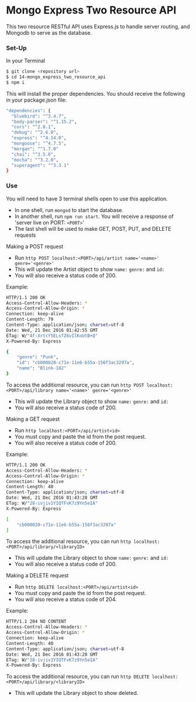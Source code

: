# Mongo Express Two Resource API

This two resource RESTful API uses Express.js to handle server routing, and Mongodb to serve as the database.

### Set-Up

In your Terminal

```sh
$ git clone <repository url>
$ cd 14-mongo_express_two_resource_api
$ npm i
```
This will install the proper dependencies. You should receive the following in your package.json file:

```sh
"dependencies": {
  "bluebird": "^3.4.7",
  "body-parser": "^1.15.2",
  "cors": "^2.8.1",
  "debug": "^2.6.0",
  "express": "^4.14.0",
  "mongoose": "^4.7.5",
  "morgan": "^1.7.0"
  "chai": "^3.5.0",
  "mocha": "^3.2.0",
  "superagent": "^3.3.1"
}
```

### Use

You will need to have 3 terminal shells open to use this application.

* In one shell, run `mongod` to start the database.
* In another shell, run `npm run start`. You will receive a response of 'server live on PORT: `<PORT>`'
* The last shell will be used to make GET, POST, PUT, and DELETE requests


Making a POST request
* Run `http POST localhost:<PORT>/api/artist name='<name>' genre='<genre>'`
* This will update the Artist object to show `name:` `genre:` and `id:`
* You will also receive a status code of 200.

Example:
```sh
HTTP/1.1 200 OK
Access-Control-Allow-Headers: *
Access-Control-Allow-Origin: *
Connection: keep-alive
Content-Length: 79
Content-Type: application/json; charset=utf-8
Date: Wed, 21 Dec 2016 01:42:55 GMT
ETag: W/"4f-XrtcY5ELsfZ6vIlKoUtB+Q"
X-Powered-By: Express

{
    "genre": "Punk",
    "id": "cb000020-c71e-11e6-b55a-156f3ac3297a",
    "name": "Blink-182"
}
```
To access the additional resource, you can run `http POST localhost:<PORT>/api/library name='<name>' genre='<genre>'`
* This will update the Library object to show `name:` `genre:` and `id:`
* You will also receive a status code of 200.

Making a GET request
* Run `http localhost:<PORT>/api/artist<id>`
* You must copy and paste the id from the post request.
* You will also receive a status code of 200.

Example:
```sh
HTTP/1.1 200 OK
Access-Control-Allow-Headers: *
Access-Control-Allow-Origin: *
Connection: keep-alive
Content-Length: 40
Content-Type: application/json; charset=utf-8
Date: Wed, 21 Dec 2016 01:43:28 GMT
ETag: W/"28-ivjiv1YIQTFvK7z9Yn5eIA"
X-Powered-By: Express

[
    "cb000020-c71e-11e6-b55a-156f3ac3297a"
]
```
To access the additional resource, you can run `http localhost:<PORT>/api/library/<libraryID>`
* This will update the Library object to show `name:` `genre:` and `id:`
* You will also receive a status code of 200.

Making a DELETE request
* Run `http DELETE localhost:<PORT>/api/artist<id>`
* You must copy and paste the id from the post request.
* You will also receive a status code of 204.

Example:
```sh
HTTP/1.1 204 NO CONTENT
Access-Control-Allow-Headers: *
Access-Control-Allow-Origin: *
Connection: keep-alive
Content-Length: 40
Content-Type: application/json; charset=utf-8
Date: Wed, 21 Dec 2016 01:43:28 GMT
ETag: W/"28-ivjiv1YIQTFvK7z9Yn5eIA"
X-Powered-By: Express
```
To access the additional resource, you can run `http DELETE localhost:<PORT>/api/library/<libraryID>`
* This will update the Library object to show <libraryID> deleted.
